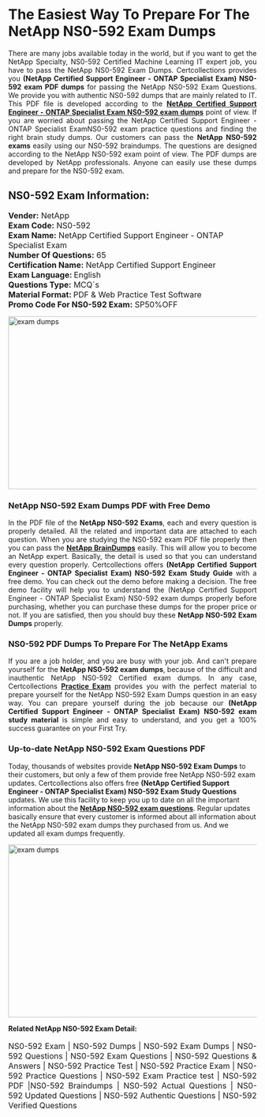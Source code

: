 <h1>The Easiest Way To Prepare For The NetApp NS0-592 Exam Dumps</h1> <p style="text-align:justify">There are many jobs available today in the world, but if you want to get the NetApp Specialty, NS0-592 Certified Machine Learning IT expert job, you have to pass the NetApp NS0-592 Exam Dumps. Certcollections provides you <strong>(NetApp Certified Support Engineer - ONTAP Specialist Exam) NS0-592 exam PDF dumps</strong> for passing the NetApp NS0-592 Exam Questions. We provide you with authentic NS0-592 dumps that are mainly related to IT. This PDF file is developed according to the <a href="https://www.certsofficial.com/netapp/ns0-592-questions"><strong>NetApp Certified Support Engineer - ONTAP Specialist Exam NS0-592 exam dumps</strong></a> point of view. If you are worried about passing the NetApp Certified Support Engineer - ONTAP Specialist ExamNS0-592 exam practice questions and finding the right brain study dumps. Our customers can pass the <strong>NetApp NS0-592 exams </strong>easily using our NS0-592 braindumps. The questions are designed according to the NetApp NS0-592 exam point of view. The PDF dumps are developed by NetApp professionals. Anyone can easily use these dumps and prepare for the NS0-592 exam.</p> <h2><strong>NS0-592 Exam Information:</strong></h2> <p><span style="font-size:16px"><strong>Vender:</strong> NetApp<br /> <strong>Exam Code:</strong> NS0-592<br /> <strong>Exam Name:</strong> NetApp Certified Support Engineer - ONTAP Specialist Exam<br /> <strong>Number Of Questions:</strong> 65<br /> <strong>Certification Name:</strong> NetApp Certified Support Engineer<br /> <strong>Exam Language: </strong>English<br /> <strong>Questions Type:</strong> MCQ`s<br /> <strong>Material Format: </strong>PDF & Web Practice Test Software<br /> <strong>Promo Code For NS0-592 Exam:</strong> SP50%OFF</span></p> <p><a href="https://www.certsofficial.com/netapp/ns0-592-questions" rel="no-follow"><img alt="exam dumps" src="https://www.certcollections.com/uploads/content/certsofficial.jpg" style="height:350px; width:750px" /></a></p> <h3><strong>NetApp NS0-592 Exam Dumps PDF with Free Demo</strong></h3> <p style="text-align:justify">In the PDF file of the <strong>NetApp NS0-592 Exams</strong>, each and every question is properly detailed. All the related and important data are attached to each question. When you are studying the NS0-592 exam PDF file properly then you can pass the <a href="https://www.certsofficial.com/netapp-dumps"><strong>NetApp BrainDumps</strong></a> easily. This will allow you to become an NetApp expert. Basically, the detail is used so that you can understand every question properly. Certcollections offers <strong>(NetApp Certified Support Engineer - ONTAP Specialist Exam) NS0-592 Exam Study Guide</strong> with a free demo. You can check out the demo before making a decision. The free demo facility will help you to understand the (NetApp Certified Support Engineer - ONTAP Specialist Exam) NS0-592 exam dumps properly before purchasing, whether you can purchase these dumps for the proper price or not. If you are satisfied, then you should buy these <strong>NetApp NS0-592 Exam Dumps</strong> properly.</p> <h3><strong>NS0-592 PDF Dumps To Prepare For The NetApp Exams</strong></h3> <p style="text-align:justify">If you are a job holder, and you are busy with your job. And can't prepare yourself for the <strong>NetApp NS0-592 exam dumps</strong>, because of the difficult and inauthentic NetApp NS0-592 Certified exam dumps. In any case, Certcollections <strong><a href="https://www.certsofficial.com/">Practice Exam</a></strong> provides you with the perfect material to prepare yourself for the NetApp NS0-592 Exam Dumps question in an easy way. You can prepare yourself during the job because our <strong>(NetApp Certified Support Engineer - ONTAP Specialist Exam) NS0-592 exam study material</strong> is simple and easy to understand, and you get a 100% success guarantee on your First Try.</p> <h3><strong>Up-to-date NetApp NS0-592 Exam Questions PDF</strong></h3> <p>Today, thousands of websites provide <strong>NetApp NS0-592 Exam Dumps</strong> to their customers, but only a few of them provide free NetApp NS0-592 exam updates. Certcollections also offers free <strong>(NetApp Certified Support Engineer - ONTAP Specialist Exam) NS0-592 Exam Study Questions</strong> updates. We use this facility to keep you up to date on all the important information about the <a href="https://www.certsofficial.com/netapp/ns0-592-questions"><strong>NetApp NS0-592 exam questions</strong></a>. Regular updates basically ensure that every customer is informed about all information about the NetApp NS0-592 exam dumps they purchased from us. And we updated all exam dumps frequently.</p> <p><a href="https://www.certsofficial.com/netapp/ns0-592-questions"><img alt="exam dumps " src="https://www.certcollections.com/uploads/content/certsofficial2.jpg" style="height:350px; width:750px" /></a></p> <p style="text-align:justify"><span style="font-size:14px"><strong>Related NetApp NS0-592 Exam Detail:</strong></span><br /> <br /> <span style="font-size:16px">NS0-592 Exam | NS0-592 Dumps | NS0-592 Exam Dumps | NS0-592 Questions | NS0-592 Exam Questions | NS0-592 Questions & Answers | NS0-592 Practice Test | NS0-592 Practice Exam | NS0-592 Practice Questions | NS0-592 Exam Practice test | NS0-592 PDF |NS0-592 Braindumps | NS0-592 Actual Questions | NS0-592 Updated Questions | NS0-592 Authentic Questions | NS0-592 Verified Questions</span></p>
